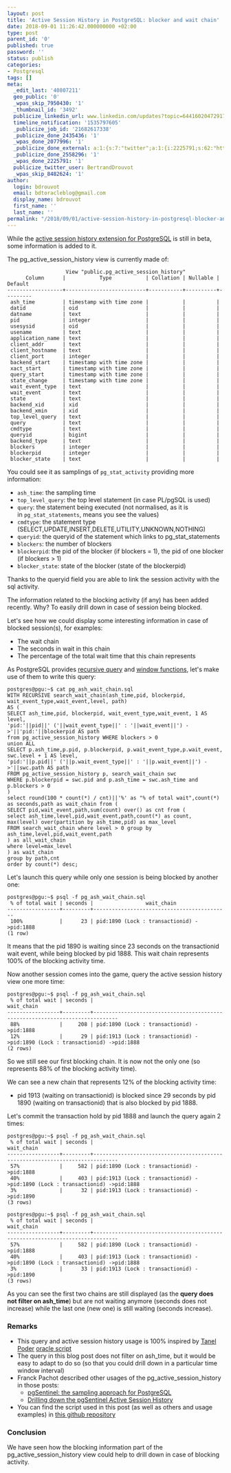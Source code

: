 ```yaml
---
layout: post
title: 'Active Session History in PostgreSQL: blocker and wait chain'
date: 2018-09-01 11:26:42.000000000 +02:00
type: post
parent_id: '0'
published: true
password: ''
status: publish
categories:
- Postgresql
tags: []
meta:
  _edit_last: '40807211'
  geo_public: '0'
  _wpas_skip_7950430: '1'
  _thumbnail_id: '3492'
  publicize_linkedin_url: www.linkedin.com/updates?topic=6441602047291727872
  timeline_notification: '1535797605'
  _publicize_job_id: '21682617338'
  _publicize_done_2435436: '1'
  _wpas_done_2077996: '1'
  _publicize_done_external: a:1:{s:7:"twitter";a:1:{i:2225791;s:62:"https://twitter.com/BertrandDrouvot/status/1035836362996498432";}}
  _publicize_done_2558296: '1'
  _wpas_done_2225791: '1'
  publicize_twitter_user: BertrandDrouvot
  _wpas_skip_8482624: '1'
author:
  login: bdrouvot
  email: bdtoracleblog@gmail.com
  display_name: bdrouvot
  first_name: ''
  last_name: ''
permalink: "/2018/09/01/active-session-history-in-postgresql-blocker-and-wait-chain/"
---
```


While the [active session history extension for PostgreSQL](https://github.com/pgsentinel/pgsentinel) is still in beta, some information is added to it.

The pg\_active\_session\_history view is currently made of:

                       View "public.pg_active_session_history"
          Column      |           Type           | Collation | Nullable | Default
    ------------------+--------------------------+-----------+----------+---------
     ash_time         | timestamp with time zone |           |          |
     datid            | oid                      |           |          |
     datname          | text                     |           |          |
     pid              | integer                  |           |          |
     usesysid         | oid                      |           |          |
     usename          | text                     |           |          |
     application_name | text                     |           |          |
     client_addr      | text                     |           |          |
     client_hostname  | text                     |           |          |
     client_port      | integer                  |           |          |
     backend_start    | timestamp with time zone |           |          |
     xact_start       | timestamp with time zone |           |          |
     query_start      | timestamp with time zone |           |          |
     state_change     | timestamp with time zone |           |          |
     wait_event_type  | text                     |           |          |
     wait_event       | text                     |           |          |
     state            | text                     |           |          |
     backend_xid      | xid                      |           |          |
     backend_xmin     | xid                      |           |          |
     top_level_query  | text                     |           |          |
     query            | text                     |           |          |
     cmdtype          | text                     |           |          |
     queryid          | bigint                   |           |          |
     backend_type     | text                     |           |          |
     blockers         | integer                  |           |          |
     blockerpid       | integer                  |           |          |
     blocker_state    | text                     |           |          |

You could see it as samplings of `pg_stat_activity` providing more information:

-   `ash_time`: the sampling time
-   `top_level_query`: the top level statement (in case PL/pgSQL is used)
-   `query`: the statement being executed (not normalised, as it is in `pg_stat_statements`, means you see the values)
-   `cmdtype`: the statement type (SELECT,UPDATE,INSERT,DELETE,UTILITY,UNKNOWN,NOTHING)
-   `queryid`: the queryid of the statement which links to pg\_stat\_statements
-   `blockers`: the number of blockers
-   `blockerpid`: the pid of the blocker (if blockers = 1), the pid of one blocker (if blockers &gt; 1)
-   `blocker_state`: state of the blocker (state of the blockerpid)

Thanks to the queryid field you are able to link the session activity with the sql activity.

The information related to the blocking activity (if any) has been added recently. Why? To easily drill down in case of session being blocked.

Let's see how we could display some interesting information in case of blocked session(s), for examples:

-   The wait chain
-   The seconds in wait in this chain
-   The percentage of the total wait time that this chain represents

As PostgreSQL provides [recursive query](https://www.postgresql.org/docs/current/static/queries-with.html) and [window functions](https://www.postgresql.org/docs/current/static/tutorial-window.html), let's make use of them to write this query:

```
postgres@pgu:~$ cat pg_ash_wait_chain.sql  
WITH RECURSIVE search_wait_chain(ash_time,pid, blockerpid, wait_event_type,wait_event,level, path)  
AS (  
SELECT ash_time,pid, blockerpid, wait_event_type,wait_event, 1 AS level,  
'pid:'||pid||' ('||wait_event_type||' : '||wait_event||') ->'||'pid:'||blockerpid AS path  
from pg_active_session_history WHERE blockers > 0  
union ALL  
SELECT p.ash_time,p.pid, p.blockerpid, p.wait_event_type,p.wait_event, swc.level + 1 AS level,  
'pid:'||p.pid||' ('||p.wait_event_type||' : '||p.wait_event||') ->'||swc.path AS path  
FROM pg_active_session_history p, search_wait_chain swc  
WHERE p.blockerpid = swc.pid and p.ash_time = swc.ash_time and p.blockers > 0  
)  
select round(100 * count(*) / cnt)||'%' as "% of total wait",count(*) as seconds,path as wait_chain from (  
SELECT pid,wait_event,path,sum(count) over() as cnt from (  
select ash_time,level,pid,wait_event,path,count(*) as count, max(level) over(partition by ash_time,pid) as max_level  
FROM search_wait_chain where level > 0 group by ash_time,level,pid,wait_event,path  
) as all_wait_chain  
where level=max_level  
) as wait_chain  
group by path,cnt  
order by count(*) desc;  
```

Let's launch this query while only one session is being blocked by another one:

    postgres@pgu:~$ psql -f pg_ash_wait_chain.sql
     % of total wait | seconds |                 wait_chain
    -----------------+---------+--------------------------------------------
     100%            |      23 | pid:1890 (Lock : transactionid) ->pid:1888
    (1 row)

It means that the pid 1890 is waiting since 23 seconds on the transactionid wait event, while being blocked by pid 1888. This wait chain represents 100% of the blocking activity time.

Now another session comes into the game, query the active session history view one more time:

    postgres@pgu:~$ psql -f pg_ash_wait_chain.sql
     % of total wait | seconds |                                  wait_chain
    -----------------+---------+------------------------------------------------------------------------------
     88%             |     208 | pid:1890 (Lock : transactionid) ->pid:1888
     12%             |      29 | pid:1913 (Lock : transactionid) ->pid:1890 (Lock : transactionid) ->pid:1888
    (2 rows)

So we still see our first blocking chain. It is now not the only one (so represents 88% of the blocking activity time).

We can see a new chain that represents 12% of the blocking activity time:

-   pid 1913 (waiting on transactionid) is blocked since 29 seconds by pid 1890 (waiting on transactionid) that is also blocked by pid 1888.

Let's commit the transaction hold by pid 1888 and launch the query again 2 times:

    postgres@pgu:~$ psql -f pg_ash_wait_chain.sql
     % of total wait | seconds |                                  wait_chain
    -----------------+---------+------------------------------------------------------------------------------
     57%             |     582 | pid:1890 (Lock : transactionid) ->pid:1888
     40%             |     403 | pid:1913 (Lock : transactionid) ->pid:1890 (Lock : transactionid) ->pid:1888
     3%              |      32 | pid:1913 (Lock : transactionid) ->pid:1890
    (3 rows)

    postgres@pgu:~$ psql -f pg_ash_wait_chain.sql
     % of total wait | seconds |                                  wait_chain
    -----------------+---------+------------------------------------------------------------------------------
     57%             |     582 | pid:1890 (Lock : transactionid) ->pid:1888
     40%             |     403 | pid:1913 (Lock : transactionid) ->pid:1890 (Lock : transactionid) ->pid:1888
     3%              |      33 | pid:1913 (Lock : transactionid) ->pid:1890
    (3 rows)

As you can see the first two chains are still displayed (as the **query does not filter on ash\_time**) but are not waiting anymore (seconds does not increase) while the last one (new one) is still waiting (seconds increase).

### Remarks

-   This query and active session history usage is 100% inspired by [Tanel Poder](https://blog.tanelpoder.com/2013/11/06/diagnosing-buffer-busy-waits-with-the-ash_wait_chains-sql-script-v0-2/) [oracle script](https://github.com/tanelpoder/tpt-oracle/blob/master/ash/ash_wait_chains.sql)
-   The query in this blog post does not filter on ash\_time, but it would be easy to adapt to do so (so that you could drill down in a particular time window interval)
-   Franck Pachot described other usages of the pg\_active\_session\_history in those posts:
    -   [pgSentinel: the sampling approach for PostgreSQL](https://blog.dbi-services.com/pgsentinel-the-sampling-approach-for-postgresql/)
    -   [Drilling down the pgSentinel Active Session History](https://blog.dbi-services.com/drilling-down-the-pgsentinel-active-session-history/)
-   You can find the script used in this post (as well as others and usage examples) in [this github repository](https://github.com/pgsentinel/pg_ash_scripts)

### Conclusion

We have seen how the blocking information part of the pg\_active\_session\_history view could help to drill down in case of blocking activity.
